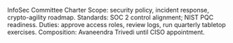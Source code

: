 InfoSec Committee Charter
Scope: security policy, incident response, crypto-agility roadmap.
Standards: SOC 2 control alignment; NIST PQC readiness.
Duties: approve access roles, review logs, run quarterly tabletop exercises.
Composition: Avaneendra Trivedi until CISO appointment.
